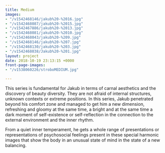 ```yaml
---
title: Medium
images:
- "/v1542468146/jakub%20-%2016.jpg"
- "/v1542468087/jakub%20-%2015.jpg"
- "/v1542467886/jakub%20-%2013.jpg"
- "/v1542468081/jakub%20-%2010.jpg"
- "/v1542468043/jakub%20-%209.jpg"
- "/v1542468146/jakub%20-%207.jpg"
- "/v1542468130/jakub%20-%203.jpg"
- "/v1542468038/Jakub%20-%201.jpg"
layout: project
date: 2018-10-19 23:13:15 +0000
front-page-images:
- "/v1538060226/stroboMEDIUM.jpg"

---
```

This series is fundamental for Jakub in terms of carnal aesthetics and the discovery of beauty diversity. They are not afraid of internal structures, unknown contexts or extreme positions. In this series, Jakub penetrated beyond his comfort zone and managed to get him a new dimension, refreshing and gloomy at the same time, a bright and at the same time a dark moment of self-existence or self-reflection in the connection to the external environment and the inner rhythm. 

From a quiet inner temperament, he gets a whole range of presentations or representations of psychosocial feelings present in these special harmonic images that show the body in an unusual state of mind in the state of a new balancing.